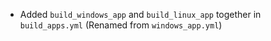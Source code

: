 - Added `build_windows_app` and `build_linux_app` together in
`build_apps.yml` (Renamed from `windows_app.yml`)